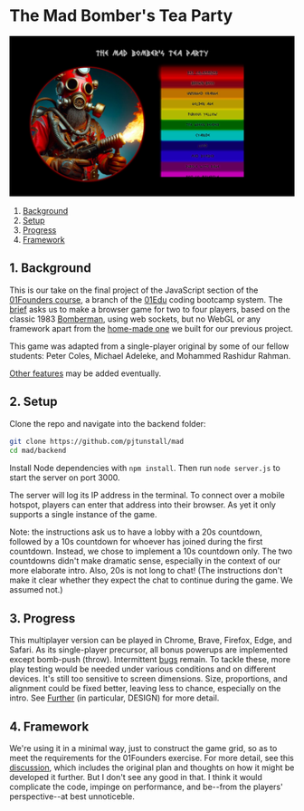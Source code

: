 # The Mad Bomber's Tea Party

![red](images/red.jpg)

1. [Background](#background)
2. [Setup](#setup)
3. [Progress](#progress)
4. [Framework](#framework)

## 1. Background

This is our take on the final project of the JavaScript section of the [01Founders course](https://01edu.notion.site/Global-01-Curriculum-50b7d94ac56a429fb3aee19a32248732), a branch of the [01Edu](https://01-edu.org/pedagogy) coding bootcamp system. The [brief](https://github.com/01-edu/public/tree/master/subjects/bomberman-dom) asks us to make a browser game for two to four players, based on the classic 1983 [Bomberman](https://en.wikipedia.org/wiki/Bomberman), using web sockets, but no WebGL or any framework apart from the [home-made one](https://github.com/pjtunstall/mini-framework) we built for our previous project.

This game was adapted from a single-player original by some of our fellow students: Peter Coles, Michael Adeleke, and Mohammed Rashidur Rahman.

[Other features](docs/further.md) may be added eventually.

## 2. Setup

Clone the repo and navigate into the backend folder:

```zsh
git clone https://github.com/pjtunstall/mad
cd mad/backend
```

Install Node dependencies with `npm install`. Then run `node server.js` to start the server on port 3000.

The server will log its IP address in the terminal. To connect over a mobile hotspot, players can enter that address into their browser. As yet it only supports a single instance of the game.

Note: the instructions ask us to have a lobby with a 20s countdown, followed by a 10s countdown for whoever has joined during the first countdown. Instead, we chose to implement a 10s countdown only. The two countdowns didn't make dramatic sense, especially in the context of our more elaborate intro. Also, 20s is not long to chat! (The instructions don't make it clear whether they expect the chat to continue during the game. We assumed not.)

## 3. Progress

This multiplayer version can be played in Chrome, Brave, Firefox, Edge, and Safari. As its single-player precursor, all bonus powerups are implemented except bomb-push (throw). Intermittent [bugs](docs/bugs.md) remain. To tackle these, more play testing would be needed under various conditions and on different devices. It's still too sensitive to screen dimensions. Size, proportions, and alignment could be fixed better, leaving less to chance, especially on the intro. See [Further](docs/further.md) (in particular, DESIGN) for more detail.

## 4. Framework

We're using it in a minimal way, just to construct the game grid, so as to meet the requirements for the 01Founders exercise. For more detail, see this [discussion](docs/framework.md), which includes the original plan and thoughts on how it might be developed it further. But I don't see any good in that. I think it would complicate the code, impinge on performance, and be--from the players' perspective--at best unnoticeble.
